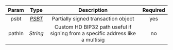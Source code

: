 |    Param     |   Type    |                         Description                          | Required |
| :----------: | :-------: | :----------------------------------------------------------: | :------: |
|     psbt     | [*PSBT*](/docs/dev-resources/documentation/javascript-sdk-ref/types#psbt)  |             Partially signed transaction object              |    yes     |
| pathIn | *String* | Custom HD BIP32 path useful if signing from a specific address like a multisig | no |

